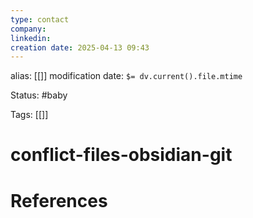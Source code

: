 ```yaml
---
type: contact
company: 
linkedin: 
creation date: 2025-04-13 09:43
---
```

alias: [[]]
modification date: `$= dv.current().file.mtime`

Status: #baby 

Tags: [[]]

# conflict-files-obsidian-git



















# References